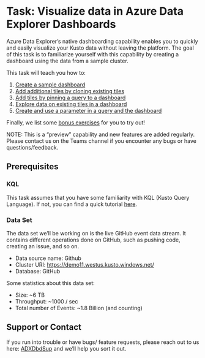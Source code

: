 # Task: Visualize data in Azure Data Explorer Dashboards

Azure Data Explorer’s native dashboarding capability enables you to quickly and easily visualize your Kusto data without leaving the platform. The goal of this task is to familiarize yourself with this capability by creating a dashboard using the data from a sample cluster.

This task will teach you how to:

1. [Create a sample dashboard](chapters/1-CreateSampleDashboard.md)
2. [Add additional tiles by cloning existing tiles](chapters/2-CloneTile.md)
3. [Add tiles by pinning a query to a dashboard](chapters/3-PinQuery.md)
4. [Explore data on existing tiles in a dashboard](chapters/4-Explore.md)
5. [Create and use a parameter in a query and the dashboard](chapters/5-UseParameters.md)

Finally, we list some [bonus exercises](chapters/BonusExercises.md) for you to try out!

NOTE: This is a “preview” capability and new features are added regularly. Please contact us on the Teams channel if you encounter any bugs or have questions/feedback.

## Prerequisites

### KQL

This task assumes that you have some familiarity with KQL (Kusto Query Language). If not, you can find a quick tutorial [here](https://docs.microsoft.com/en-us/azure/kusto/query/tutorial?pivots=azuredataexplorer).

### Data Set

The data set we’ll be working on is the live GitHub event data stream. It contains different operations done on GitHub, such as pushing code, creating an issue, and so on.

- Data source name: Github
- Cluster URI: https://demo11.westus.kusto.windows.net/
- Database: GitHub

Some statistics about this data set:

- Size: ~6 TB
- Throughput: ~1000 / sec
- Total number of Events: ~1.8 Billion (and counting)

## Support or Contact

If you run into trouble or have bugs/ feature requests, please reach out to us here: [ADXDbdSup](mailto:ADXDbdSup@microsoft.com) and we’ll help you sort it out.
